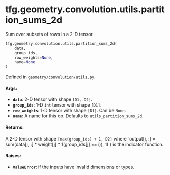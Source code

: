 <div itemscope itemtype="http://developers.google.com/ReferenceObject">
<meta itemprop="name" content="tfg.geometry.convolution.utils.partition_sums_2d" />
<meta itemprop="path" content="Stable" />
</div>

# tfg.geometry.convolution.utils.partition_sums_2d

Sum over subsets of rows in a 2-D tensor.

```python
tfg.geometry.convolution.utils.partition_sums_2d(
    data,
    group_ids,
    row_weights=None,
    name=None
)
```

Defined in
[`geometry/convolution/utils.py`](https://github.com/tensorflow/graphics/blob/master/tensorflow_graphics/geometry/convolution/utils.py).

<!-- Placeholder for "Used in" -->

#### Args:

*   <b>`data`</b>: 2-D tensor with shape `[D1, D2]`.
*   <b>`group_ids`</b>: 1-D `int` tensor with shape `[D1]`.
*   <b>`row_weights`</b>: 1-D tensor with shape `[D1]`. Can be `None`.
*   <b>`name`</b>: A name for this op. Defaults to `utils_partition_sums_2d`.

#### Returns:

A 2-D tensor with shape `[max(group_ids) + 1, D2]` where `output[i, :] =
sum(data[j, :] * weight[j] * 1(group_ids[j] == i)), 1(.) is the indicator
function.

#### Raises:

*   <b>`ValueError`</b>: if the inputs have invalid dimensions or types.
